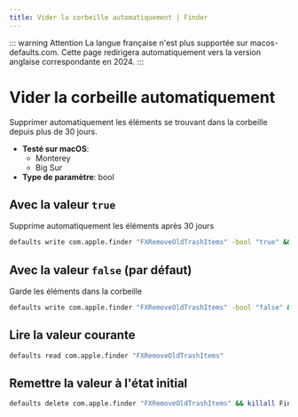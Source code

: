 ```yaml
---
title: Vider la corbeille automatiquement | Finder
---
```


::: warning Attention
La langue française n'est plus supportée sur macos-defaults.com. Cette page redirigera automatiquement vers la version anglaise correspondante en 2024.
:::

# Vider la corbeille automatiquement

Supprimer automatiquement les éléments se trouvant dans la corbeille depuis plus de 30 jours.

<!-- break lists -->

- **Testé sur macOS**:
  - Monterey
  - Big Sur
- **Type de paramètre**: bool

## Avec la valeur `true`

Supprime automatiquement les éléments après 30 jours

```bash
defaults write com.apple.finder "FXRemoveOldTrashItems" -bool "true" && killall Finder
```

## Avec la valeur `false` (par défaut)

Garde les éléments dans la corbeille

```bash
defaults write com.apple.finder "FXRemoveOldTrashItems" -bool "false" && killall Finder
```

## Lire la valeur courante

```bash
defaults read com.apple.finder "FXRemoveOldTrashItems"
```

## Remettre la valeur à l'état initial

```bash
defaults delete com.apple.finder "FXRemoveOldTrashItems" && killall Finder
```

